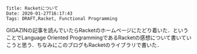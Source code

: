     Title: Racketについて
    Date: 2020-01-27T16:17:43
    Tags: DRAFT,Racket, Functional Programming

GIGAZINの記事を読んでいたらRacketのホームページにたどり着いた．ということでLanguage Oriented ProgrammingであるRacketの感想について書いていこうと思う．ちなみにこのブログもRacketのライブラリで書いた．

<!-- more -->